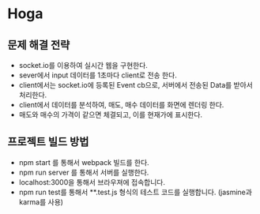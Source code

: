 # Hoga

## 문제 해결 전략
- socket.io를 이용하여 실시간 웹을 구현한다.
- sever에서 input 데이터를 1초마다 client로 전송 한다.
- client에서는 socket.io에 등록된 Event cb으로, 서버에서 전송된 Data를 받아서 처리한다.
- client에서 데이터를 분석하여, 매도, 매수 데이터를 화면에 렌더링 한다.
- 매도와 매수의 가격이 같으면 체결되고, 이를 현재가에 표시한다.

## 프로젝트 빌드 방법
- npm start 를 통해서 webpack 빌드를 한다.
- npm run server 를 통해서 서버를 실행한다.
- localhost:3000을 통해서 브라우져에 접속합니다.
- npm run test를 통해서 **.test.js 형식의 테스트 코드를 실행합니다. (jasmine과 karma를 사용)
